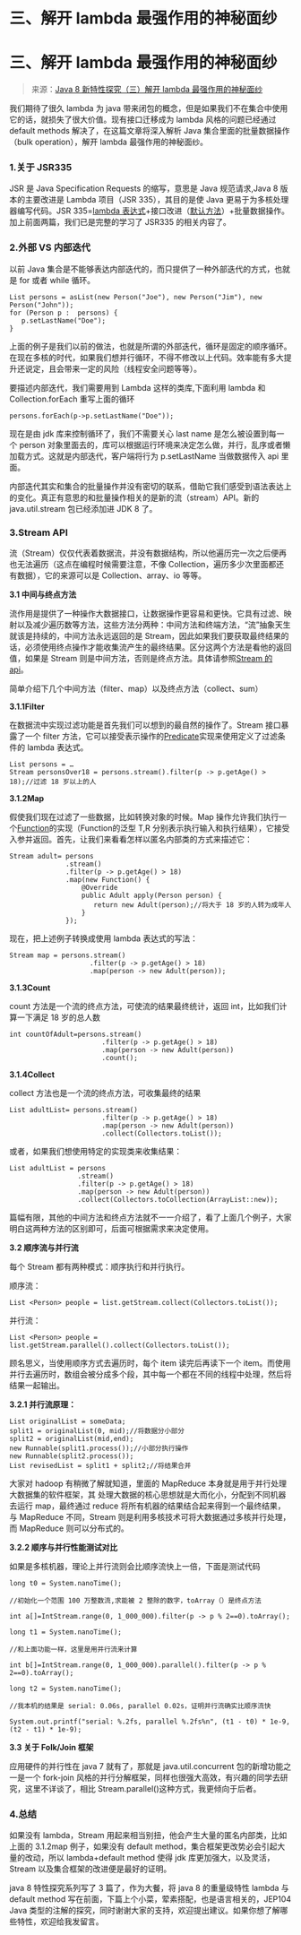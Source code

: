 # 三、解开 lambda 最强作用的神秘面纱

# 三、解开 lambda 最强作用的神秘面纱

> 来源：[Java 8 新特性探究（三）解开 lambda 最强作用的神秘面纱](http://my.oschina.net/benhaile/blog/177148)

我们期待了很久 lambda 为 java 带来闭包的概念，但是如果我们不在集合中使用它的话，就损失了很大价值。现有接口迁移成为 lambda 风格的问题已经通过 default methods 解决了，在这篇文章将深入解析 Java 集合里面的批量数据操作（bulk operation），解开 lambda 最强作用的神秘面纱。

### **1.关于 JSR335**

JSR 是 Java Specification Requests 的缩写，意思是 Java 规范请求,Java 8 版本的主要改进是 Lambda 项目（JSR 335），其目的是使 Java 更易于为多核处理器编写代码。JSR 335=[lambda 表达式](http://my.oschina.net/benhaile/blog/175012)+接口改进（[默认方法](http://my.oschina.net/benhaile/blog/176007)）+批量数据操作。加上前面两篇，我们已是完整的学习了 JSR335 的相关内容了。

### **2.外部 VS 内部迭代**

以前 Java 集合是不能够表达内部迭代的，而只提供了一种外部迭代的方式，也就是 for 或者 while 循环。

```
List persons = asList(new Person("Joe"), new Person("Jim"), new Person("John"));
for (Person p :  persons) {
   p.setLastName("Doe");
} 
```

上面的例子是我们以前的做法，也就是所谓的外部迭代，循环是固定的顺序循环。在现在多核的时代，如果我们想并行循环，不得不修改以上代码。效率能有多大提升还说定，且会带来一定的风险（线程安全问题等等）。

要描述内部迭代，我们需要用到 Lambda 这样的类库,下面利用 lambda 和 Collection.forEach 重写上面的循环

```
persons.forEach(p->p.setLastName("Doe")); 
```

现在是由 jdk 库来控制循环了，我们不需要关心 last name 是怎么被设置到每一个 person 对象里面去的，库可以根据运行环境来决定怎么做，并行，乱序或者懒加载方式。这就是内部迭代，客户端将行为 p.setLastName 当做数据传入 api 里面。

内部迭代其实和集合的批量操作并没有密切的联系，借助它我们感受到语法表达上的变化。真正有意思的和批量操作相关的是新的流（stream）API。新的 java.util.stream 包已经添加进 JDK 8 了。

### **3.Stream API**

流（Stream）仅仅代表着数据流，并没有数据结构，所以他遍历完一次之后便再也无法遍历（这点在编程时候需要注意，不像 Collection，遍历多少次里面都还有数据），它的来源可以是 Collection、array、io 等等。

**3.1 中间与终点方法**

流作用是提供了一种操作大数据接口，让数据操作更容易和更快。它具有过滤、映射以及减少遍历数等方法，这些方法分两种：中间方法和终端方法，“流”抽象天生就该是持续的，中间方法永远返回的是 Stream，因此如果我们要获取最终结果的话，必须使用终点操作才能收集流产生的最终结果。区分这两个方法是看他的返回值，如果是 Stream 则是中间方法，否则是终点方法。具体请参照[Stream 的 api](http://download.java.net/jdk8/docs/api/java/util/stream/Stream.html)。

简单介绍下几个中间方法（filter、map）以及终点方法（collect、sum）

**3.1.1Filter**

在数据流中实现过滤功能是首先我们可以想到的最自然的操作了。Stream 接口暴露了一个 filter 方法，它可以接受表示操作的[Predicate](http://javadocs.techempower.com/jdk18/api/java/util/function/Predicate.html)实现来使用定义了过滤条件的 lambda 表达式。

```
List persons = …
Stream personsOver18 = persons.stream().filter(p -> p.getAge() > 18);//过滤 18 岁以上的人 
```

**3.1.2Map**

假使我们现在过滤了一些数据，比如转换对象的时候。Map 操作允许我们执行一个[Function](http://javadocs.techempower.com/jdk18/api/java/util/function/Function.html)的实现（Function<tu0002cr class="calibre23">的泛型 T,R 分别表示执行输入和执行结果），它接受入参并返回。首先，让我们来看看怎样以匿名内部类的方式来描述它：</tu0002cr>

```
Stream adult= persons
              .stream()
              .filter(p -> p.getAge() > 18)
              .map(new Function() {
                  @Override
                  public Adult apply(Person person) {
                     return new Adult(person);//将大于 18 岁的人转为成年人
                  }
              }); 
```

现在，把上述例子转换成使用 lambda 表达式的写法：

```
Stream map = persons.stream()
                    .filter(p -> p.getAge() > 18)
                    .map(person -> new Adult(person)); 
```

**3.1.3Count**

count 方法是一个流的终点方法，可使流的结果最终统计，返回 int，比如我们计算一下满足 18 岁的总人数

```
int countOfAdult=persons.stream()
                       .filter(p -> p.getAge() > 18)
                       .map(person -> new Adult(person))
                       .count(); 
```

**3.1.4Collect**

collect 方法也是一个流的终点方法，可收集最终的结果

```
List adultList= persons.stream()
                       .filter(p -> p.getAge() > 18)
                       .map(person -> new Adult(person))
                       .collect(Collectors.toList()); 
```

或者，如果我们想使用特定的实现类来收集结果：

```
List adultList = persons
                 .stream()
                 .filter(p -> p.getAge() > 18)
                 .map(person -> new Adult(person))
                 .collect(Collectors.toCollection(ArrayList::new)); 
```

篇幅有限，其他的中间方法和终点方法就不一一介绍了，看了上面几个例子，大家明白这两种方法的区别即可，后面可根据需求来决定使用。

**3.2 顺序流与并行流**

每个 Stream 都有两种模式：顺序执行和并行执行。

顺序流：

```
List <Person> people = list.getStream.collect(Collectors.toList()); 
```

并行流：

```
List <Person> people = list.getStream.parallel().collect(Collectors.toList()); 
```

顾名思义，当使用顺序方式去遍历时，每个 item 读完后再读下一个 item。而使用并行去遍历时，数组会被分成多个段，其中每一个都在不同的线程中处理，然后将结果一起输出。

**3.2.1 并行流原理：**

```
List originalList = someData;
split1 = originalList(0, mid);//将数据分小部分
split2 = originalList(mid,end);
new Runnable(split1.process());//小部分执行操作
new Runnable(split2.process());
List revisedList = split1 + split2;//将结果合并 
```

大家对 hadoop 有稍微了解就知道，里面的 MapReduce 本身就是用于并行处理大数据集的软件框架，其 处理大数据的核心思想就是大而化小，分配到不同机器去运行 map，最终通过 reduce 将所有机器的结果结合起来得到一个最终结果，与 MapReduce 不同，Stream 则是利用多核技术可将大数据通过多核并行处理，而 MapReduce 则可以分布式的。

**3.2.2 顺序与并行性能测试对比**

如果是多核机器，理论上并行流则会比顺序流快上一倍，下面是测试代码

```
long t0 = System.nanoTime();

//初始化一个范围 100 万整数流,求能被 2 整除的数字，toArray（）是终点方法

int a[]=IntStream.range(0, 1_000_000).filter(p -> p % 2==0).toArray();

long t1 = System.nanoTime();

//和上面功能一样，这里是用并行流来计算

int b[]=IntStream.range(0, 1_000_000).parallel().filter(p -> p % 2==0).toArray();

long t2 = System.nanoTime();

//我本机的结果是 serial: 0.06s, parallel 0.02s，证明并行流确实比顺序流快

System.out.printf("serial: %.2fs, parallel %.2fs%n", (t1 - t0) * 1e-9, (t2 - t1) * 1e-9); 
```

**3.3 关于 Folk/Join 框架**

应用硬件的并行性在 java 7 就有了，那就是 java.util.concurrent 包的新增功能之一是一个 fork-join 风格的并行分解框架，同样也很强大高效，有兴趣的同学去研究，这里不详谈了，相比 Stream.parallel()这种方式，我更倾向于后者。

### **4.总结**

如果没有 lambda，Stream 用起来相当别扭，他会产生大量的匿名内部类，比如上面的 3.1.2map 例子，如果没有 default method，集合框架更改势必会引起大量的改动，所以 lambda+default method 使得 jdk 库更加强大，以及灵活，Stream 以及集合框架的改进便是最好的证明。

java 8 特性探究系列写了 3 篇了，作为大餐，将 java 8 的重量级特性 lambda 与 default method 写在前面，下篇上个小菜，荤素搭配，也是语言相关的，JEP104 Java 类型的注解的探究，同时谢谢大家的支持，欢迎提出建议。如果你想了解哪些特性，欢迎给我发留言。